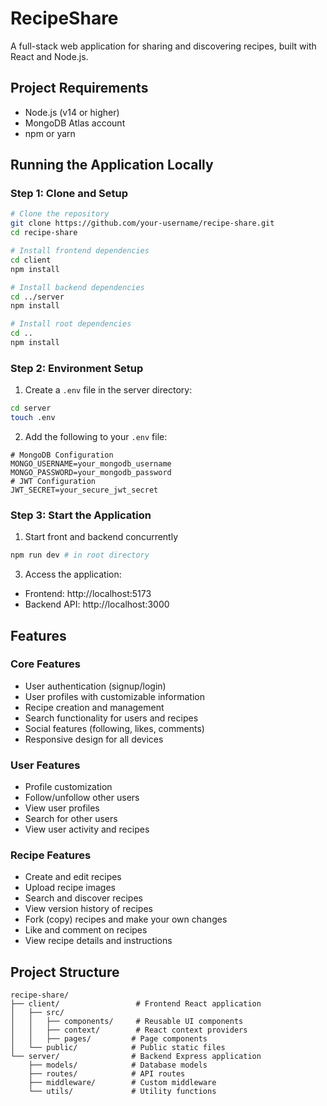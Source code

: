 # RecipeShare

A full-stack web application for sharing and discovering recipes, built with React and Node.js.

## Project Requirements

- Node.js (v14 or higher)
- MongoDB Atlas account
- npm or yarn

## Running the Application Locally

### Step 1: Clone and Setup
```bash
# Clone the repository
git clone https://github.com/your-username/recipe-share.git
cd recipe-share

# Install frontend dependencies
cd client
npm install

# Install backend dependencies
cd ../server
npm install

# Install root dependencies
cd ..
npm install
```

### Step 2: Environment Setup

1. Create a `.env` file in the server directory:
```bash
cd server
touch .env
```

2. Add the following to your `.env` file:
```env
# MongoDB Configuration
MONGO_USERNAME=your_mongodb_username
MONGO_PASSWORD=your_mongodb_password
# JWT Configuration
JWT_SECRET=your_secure_jwt_secret
```

### Step 3: Start the Application

1. Start front and backend concurrently
```bash
npm run dev # in root directory
```

3. Access the application:
- Frontend: http://localhost:5173
- Backend API: http://localhost:3000

## Features

### Core Features
- User authentication (signup/login)
- User profiles with customizable information
- Recipe creation and management
- Search functionality for users and recipes
- Social features (following, likes, comments)
- Responsive design for all devices

### User Features
- Profile customization
- Follow/unfollow other users
- View user profiles
- Search for other users
- View user activity and recipes

### Recipe Features
- Create and edit recipes
- Upload recipe images
- Search and discover recipes
- View version history of recipes
- Fork (copy) recipes and make your own changes
- Like and comment on recipes
- View recipe details and instructions

## Project Structure
```
recipe-share/
├── client/                 # Frontend React application
│   ├── src/
│   │   ├── components/     # Reusable UI components
│   │   ├── context/        # React context providers
│   │   ├── pages/         # Page components
│   └── public/            # Public static files
└── server/                # Backend Express application
    ├── models/            # Database models
    ├── routes/            # API routes
    ├── middleware/        # Custom middleware
    └── utils/             # Utility functions
```

